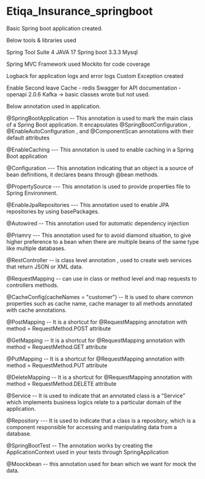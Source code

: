 # Etiqa_Insurance_springboot

Basic Spring boot application created.

Below tools & libraries used 

Spring Tool Suite 4 
JAVA 17 
Spring boot 3.3.3
Mysql

Spring MVC Framework used 
Mockito for code coverage 

Logback for application logs and error logs
Custom Exception created 

Enable Second leave Cache - redis 
Swagger for API documentation - openapi 2.0.6
Kafka  -> basic classes wrote but not used. 


Below annotation used in application.

@SpringBootApplication
 --  This annotation is used to mark the main class of a Spring Boot application. It encapsulates @SpringBootConfiguration , @EnableAutoConfiguration , and @ComponentScan annotations with their default attributes
 
@EnableCaching
--- This annotation is used to enable caching in a Spring Boot application

@Configuration
--- This annotation indicating that an object is a source of bean definitions, it declares beans through @bean methods.

@PropertySource
--- This annotation is used to provide properties file to Spring Environment.

@EnableJpaRepositories
--- This annotation used to enable JPA repositories by using basePackages.

 @Autowired
-- This annotation used for automatic dependency injection

@Priamry
 --- This annotation used for to avoid diamond situation, to give higher preference to a bean when there are multiple beans of the same type like multiple databases.

 @RestController
 -- is class level annotation , used to create web services that return JSON or XML data.

 @RequestMapping
 -- can use in class or method level and map requests to controllers methods.

 @CacheConfig(cacheNames = "customer")
 -- It is used to share common properties such as cache name, cache manager to all methods annotated with cache annotations.

 @PostMapping
 -- It is a shortcut for @RequestMapping annotation with method = RequestMethod.POST attribute

 @GetMapping
 -- It is a shortcut for @RequestMapping annotation with method = RequestMethod.GET attribute

 @PutMapping
-- It is a shortcut for @RequestMapping annotation with method = RequestMethod.PUT attribute

 @DeleteMapping
-- It is a shortcut for @RequestMapping annotation with method = RequestMethod.DELETE attribute

@Service
-- It is used to indicate that an annotated class is a “Service” which implements business logics relate to a particular domain of the application.

@Repository
--- It is used to indicate that a class is a repository, which is a component responsible for accessing and manipulating data from a database.

@SpringBootTest
-- The annotation works by creating the ApplicationContext used in your tests through SpringApplication 

@Moockbean
-- this annotation used for bean which we want for mock the data.



